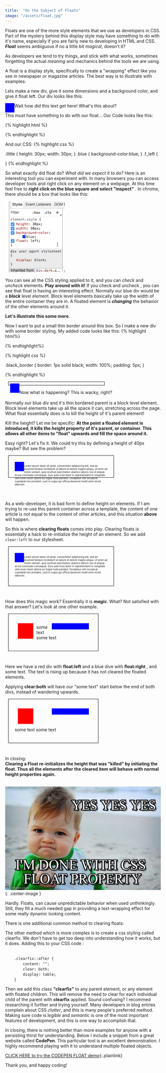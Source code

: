 ```yaml
---
title:  "On the Subject of Floats"
image: "/assets/float.jpg"
---
```


Floats are one of the more style elements that we use as developers in CSS.  Part of the mystery behind this display style may have something to do with it's name, especially if you are fairly new to developing in HTML and CSS. ___Float___ seems ambiguous if no a little bit _magical_, doesn't it?

As developers we tend to try things, and stick with what works, sometimes forgetting the actual _meaning_ and mechanics behind the tools we are using.

A float is a display style, specifically to create a "wrapping" effect like you see in newspaper or magazine articles.  The best way is to illustrate with examples:

Lets make a new div, give it some dimensions and a background color, and give it float left. Our div looks like this:


<div style="height:30px;width:30px;background-color:blue;float:left;"></div>



 Wait how did this text get here! What's this about?



This must have something to do with our float... Our Code looks like this:


{% highlight html %}
<div class = "little blue f_left"></div>
{% endhighlight %}

And our CSS:
{% highlight css %}

.little {
	height: 30px;
	width: 30px;
}
.blue {
	background-color:blue;
}
.f_left {
	
}
{% endhighlight %}

So what exactly did float do?  _What did we expect it to do?_  Here is an interesting tool you can experiment with.  In many browsers you can access developer tools and right click on any element on a webpage. At this time feel free to __right click on the blue square and select "inspect"__ .  In chrome, there should be a box that looks like this:

![css box](/assets/stylebox.png)


You can see all the CSS styling applied to it, and you can _check_ and _uncheck_ elements.  __Play around with it!__ 
If you check and uncheck , you can see that float is having an interesting effect.  Normally our blue div would be a ___block___ level element.  Block level elements basically take up the width of the entire container they are in.  A floated element is ___changing___ the behavior of the other elements around it.

__Let's illustrate this some more.__  

Now I want to put a small thin border around this box. So I make a new div with some border styling.
My added code looks like this: 
{% highlight html%}
<div class = "little blue f_left">
	<div class = "black_border">
	</div>
</div>
{% endhighlight%}

{% highlight css %}

.black_border {
	border: 1px solid black;
	width: 100%;
	padding: 5px;
}
	
{% endhighlight %}

<div style="border: 1px solid black;width:300px; padding:5px; margin:10px">
	<div style="height:30px;width:30px;background-color:blue;float:left;"></div>
</div>

Now what is happening? This is wacky, right?<br><br>
Normally our blue div and it's thin bordered parent is a block level element.  Block level elements take up all the space it can, stretching across the page. What float essentially does is to kill the height of it's parent element!

Kill the height? Let me be specific: __At the point a floated element is introduced, it kills the _height_ property of it's parent, or container. This allows all other items to "float" upwards and fill the space around it.__

Easy right?  Let's fix it.  We could try this by defining a height of 40px maybe?  But see the problem?

<div style="border: 1px solid black;width:300px; height:30px; padding:20px; margin:10px" >
	<div style="height:30px;width:30px;background-color:blue;float:left;">
	</div>
			<p style="font-size:8px">Lorem ipsum dolor sit amet, consectetur adipisicing elit, sed do eiusmod
			tempor incididunt ut labore et dolore magna aliqua. Ut enim ad minim veniam,
			quis nostrud exercitation ullamco laboris nisi ut aliquip ex ea commodo
			consequat. Duis aute irure dolor in reprehenderit in voluptate velit esse
			cillum dolore eu fugiat nulla pariatur. Excepteur sint occaecat cupidatat non
			proident, sunt in culpa qui officia deserunt mollit anim id est laborum.</p>
</div>
<br><br><br>

As a web-developer, it is bad form to define height on elements.  If I am trying to re-use this parent container across a template, the content of one article is not equal to the content of other articles, and this situation __above__ will happen.

So this is where __clearing floats__ comes into play.  Clearing floats is essentially a hack to re-initialize the height of an element. So we add 
<code>clear:left</code>
 to our stylesheet.

<div style="border: 1px solid black;width:300px; clear:left; padding:20px; margin:10px">
	<div style="height:30px;width:30px;background-color:blue;float:left;">
	</div>
			<p style="font-size:8px">Lorem ipsum dolor sit amet, consectetur adipisicing elit, sed do eiusmod
			tempor incididunt ut labore et dolore magna aliqua. Ut enim ad minim veniam,
			quis nostrud exercitation ullamco laboris nisi ut aliquip ex ea commodo
			consequat. Duis aute irure dolor in reprehenderit in voluptate velit esse
			cillum dolore eu fugiat nulla pariatur. Excepteur sint occaecat cupidatat non
			proident, sunt in culpa qui officia deserunt mollit anim id est laborum.</p>
</div>
<br>


How does this magic work?  Essentially it is ___magic___.  What? Not satisfied with that answer?  Let's look at one other example.

<div style="border: 1px solid black;width:250px; padding:20px; margin:10px">
	<div style="height:50px;width:50px;background-color:red;float:left; margin:10px;">
	</div>
	<div style="height:20px;width:120px;background-color:blue;float:right; margin:10px;">
	</div>
	<p>some text some text</p>
</div>
<br>

Here we have a red div with __float:left__ and a blue dive with __float:right__ , and some text.  The text is rising up because it has not cleared the floated elements.

Applying __clear:both__ will have our "some text" start below the end of both divs, instead of wandering upwards.

<div style="border: 1px solid black;width:250px; padding:20px; margin:10px">
	<div style="height:50px;width:50px;background-color:red;float:left; margin:10px;">
	</div>
	<div style="height:20px;width:120px;background-color:blue;float:right; margin:10px;">
	</div>
	<p style= "clear:both">some text some text</p>
</div>
<br>

In closing:<br>
 __Clearing a Float re-initializes the height that was "killed" by initiating the float.  Thus all the elements after the cleared item will behave with normal height properties again.__
<br>
<br>


![css box](/assets/floatkid.jpg){: .center-image }



Hardly.  Floats, can cause unpredictable behavior when used unthinkingly.  Still, they fill a much needed gap in providing a text-wrapping effect for some really dynamic looking content. 


There is one additional common method to clearing floats:

The other method which is more complex is to create a css styling called clearfix.  We don't have to get too deep into understanding how it works, but it does.  Adding this to your CSS code :

<code>
	.clearfix::after {
    	content: "";
    	clear: both;
    	display: table;
	}
</code>

Then we add this class __"clearfix"__ to any parent element, or any element with floated children.  This will remove the need to clear for each individual child of the parent with __clearfix__ applied.  Sound confusing? I recommed researching it further and trying yourself.  Many developers in blog entries complain about CSS _clutter_, and this is many people's preferred method.  Making sure code is _legible_ and _semantic_ is one of the most important features of development, and this is one way to accomplish that.

In closing, there is nothing better than more examples for anyone with a persisting thirst for understanding.  Below I include a snippet from a great website called __CodePen__. This particular tool is an excellent demonstration. I highly recommend playing with it to understand multiple floated objects.

[CLICK HERE to try the CODEPEN FLOAT demo](https://codepen.io/sergelerner/full/jEWmbE/){:.plainlink}

Thank you, and happy coding!

